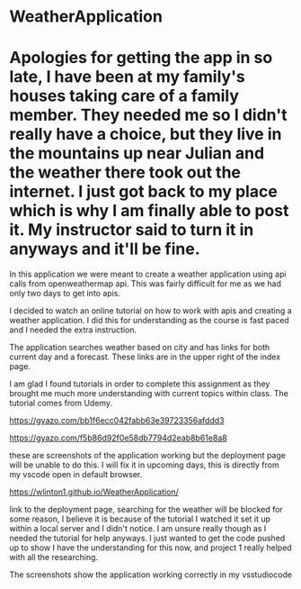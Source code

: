 # WeatherApplication

# Apologies for getting the app in so late, I have been at my family's houses taking care of a family member. They needed me so I didn't really have a choice, but they live in the mountains up near Julian and the weather there took out the internet. I just got back to my place which is why I am finally able to post it. My instructor said to turn it in anyways and it'll be fine.

In this application we were meant to create a weather application using api calls from openweathermap api. This was fairly difficult for me as we had only two days to get into apis. 

I decided to watch an online tutorial on how to work with apis and creating a weather application. I did this for understanding as the course is fast paced and I needed the extra instruction. 

The application searches weather based on city and has links for both current day and a forecast. These links are in the upper right of the index page. 

I am glad I found tutorials in order to complete this assignment as they brought me much more understanding with current topics within class. The tutorial comes from Udemy.

https://gyazo.com/bb1f6ecc042fabb63e39723356afddd3

https://gyazo.com/f5b86d92f0e58db7794d2eab8b61e8a8

these are screenshots of the application working but the deployment page will be unable to do this. I will fix it in upcoming days, this is directly from my vscode open in default browser.

https://wlinton1.github.io/WeatherApplication/

link to the deployment page, searching for the weather will be blocked for some reason, I believe it is because of the tutorial I watched it set it up within a local server and I didn't notice. I am unsure really though as I needed the tutorial for help anyways. I just wanted to get the code pushed up to show I have the understanding for this now, and project 1 really helped with all the researching. 

The screenshots show the application working correctly in my vsstudiocode
